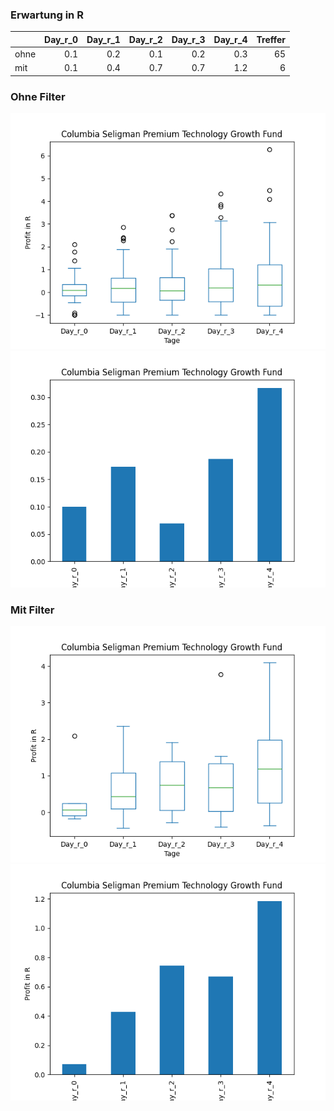 ### Erwartung in R
|      |   Day_r_0 |   Day_r_1 |   Day_r_2 |   Day_r_3 |   Day_r_4 |   Treffer |
|:-----|----------:|----------:|----------:|----------:|----------:|----------:|
| ohne |       0.1 |       0.2 |       0.1 |       0.2 |       0.3 |        65 |
| mit  |       0.1 |       0.4 |       0.7 |       0.7 |       1.2 |         6 |

### Ohne Filter
![image info](./data/STK_box_all.png)
![image info](./data/STK_median_all.png)

### Mit Filter
![image info](./data/STK_box_filtered.png)
![image info](./data/STK_median_filtered.png)